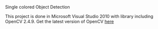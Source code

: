 Single colored Object Detection

This project is done in Microsoft Visual Studio 2010 with library including OpenCV 2.4.9.
Get the latest version of OpenCV <a href ="https://sourceforge.net/projects/opencvlibrary/files/opencv-win/2.4.9/">here </a>
